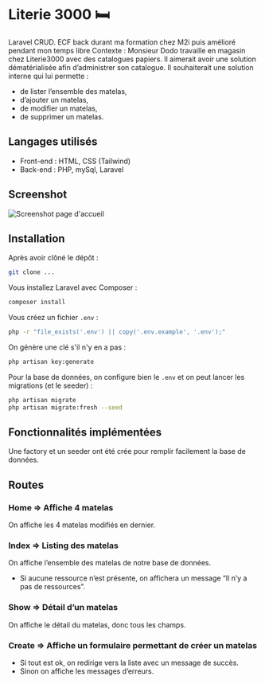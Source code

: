 # Literie 3000 🛏️
Laravel CRUD. ECF back durant ma formation chez M2i puis amélioré pendant mon temps libre
Contexte : Monsieur Dodo travaille en magasin chez Literie3000 avec des catalogues papiers. Il aimerait avoir une solution dématérialisée afin d’administrer son catalogue. Il souhaiterait une solution interne qui lui permette :
- de lister l’ensemble des matelas,
- d’ajouter un matelas,
- de modifier un matelas,
- de supprimer un matelas.

## Langages utilisés
- Front-end : HTML, CSS (Tailwind)
- Back-end : PHP, mySql, Laravel

## Screenshot
![Screenshot page d'accueil](https://github.com/julie-vandenberghe/ecf_back/assets/120843391/b9b2ba97-1748-4ade-aefa-a658ddc0a859)

## Installation

Après avoir clôné le dépôt :

```bash
git clone ...
```

Vous installez Laravel avec Composer :

```bash
composer install
```

Vous créez un fichier `.env` :

```bash
php -r "file_exists('.env') || copy('.env.example', '.env');"
```

On génère une clé s'il n'y en a pas :

```bash
php artisan key:generate
```

Pour la base de données, on configure bien le `.env` et on peut lancer les migrations (et le seeder) :

```bash
php artisan migrate
php artisan migrate:fresh --seed
```

## Fonctionnalités implémentées
Une factory et un seeder ont été crée pour remplir facilement la base de données. 

## Routes
### Home ⇒ Affiche 4 matelas
On affiche les 4 matelas modifiés en dernier.

### Index ⇒  Listing des matelas 
On affiche l’ensemble des matelas de notre base de données. 
- Si aucune ressource n’est présente, on affichera un message “Il n’y a pas de ressources”.

### Show ⇒ Détail d’un matelas 
On affiche le détail du matelas, donc tous les champs. 

### Create ⇒ Affiche un formulaire permettant de créer un matelas 
- Si tout est ok, on redirige vers la liste avec un message de succès.
- Sinon on affiche les messages d’erreurs. 
